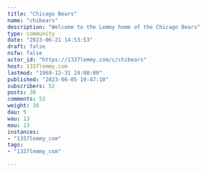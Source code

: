 ```yaml
---
title: "Chicago Bears" 
name: "chibears"
description: "Welcome to the Lemmy home of the Chicago Bears"
type: community
date: "2023-06-21 14:53:53"
draft: false
nsfw: false
actor_id: "https://1337lemmy.com/c/chibears"
host: 1337lemmy.com
lastmod: "1969-12-31 19:00:00"
published: "2023-06-05 19:47:10"
subscribers: 52
posts: 30
comments: 53
weight: 30
dau: 5
wau: 13
mau: 13
instances:
- "1337lemmy_com"
tags: 
- "1337lemmy_com"

---
```

